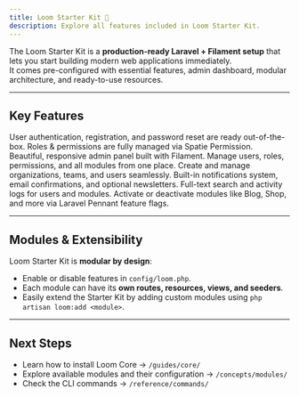 ```yaml
---
title: Loom Starter Kit 🚀
description: Explore all features included in Loom Starter Kit.
---
```


The Loom Starter Kit is a **production-ready Laravel + Filament setup** that lets you start building modern web applications immediately.  
It comes pre-configured with essential features, admin dashboard, modular architecture, and ready-to-use resources.

---

## Key Features

<CardGrid stagger>
  <Card title="Authentication & RBAC" icon="lock">
    User authentication, registration, and password reset are ready out-of-the-box.
    Roles & permissions are fully managed via Spatie Permission.
  </Card>

  <Card title="Filament Admin Panel" icon="cogs">
    Beautiful, responsive admin panel built with Filament.
    Manage users, roles, permissions, and all modules from one place.
  </Card>

  <Card title="User & Organization Management" icon="users">
    Create and manage organizations, teams, and users seamlessly.
  </Card>

  <Card title="Notifications & Emails" icon="envelope">
    Built-in notifications system, email confirmations, and optional newsletters.
  </Card>

  <Card title="Search & Activity Logs" icon="magnifier">
    Full-text search and activity logs for users and modules.
  </Card>

  <Card title="Optional Modules" icon="puzzle">
    Activate or deactivate modules like Blog, Shop, and more via Laravel Pennant feature flags.
  </Card>
</CardGrid>

---

## Modules & Extensibility

Loom Starter Kit is **modular by design**:

- Enable or disable features in `config/loom.php`.  
- Each module can have its **own routes, resources, views, and seeders**.  
- Easily extend the Starter Kit by adding custom modules using `php artisan loom:add <module>`.  

---

## Next Steps

- Learn how to install Loom Core → `/guides/core/`  
- Explore available modules and their configuration → `/concepts/modules/`  
- Check the CLI commands → `/reference/commands/`

